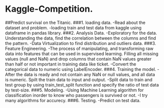 # Kaggle-Competition.

##Predict survival on the Titanic.
###1. loading data.
  -Read about the dataset and problem.
  -loading train and test data from kaggle using dataframe in pandas library.
###2. Analysis Data.
  -Exploratory for the data.  Understanding the data, find the correlation between the columns and find the pattern. 
  -Data Virtualization to find distribution and outliers data.
###3. Feature Engineering.
  -The process of manipulating, and transforming raw data into features that can be used in supervised learning.  Filling all missing values (null and NaN) and drop 
  columns that contain NaN values greater than half or not important in training data like ticket.
  -Convert the categorical data to numeric using LabelEncoder.
###4. Training the model.
  -After the data is ready and not contain any NaN or null values, and all data is numeric.  Spilt the train data to input and output.
  -Split data to train and test group by using train_test_split function and specify the ratio of test data by test-size.
###5. Modeling.
  -Using Machine Learning algorithm for classification inorder to know who passengers is survived or not. 
  -I try many algorithms for accurecy.
###6. Testing.
  -Predict on test data.
